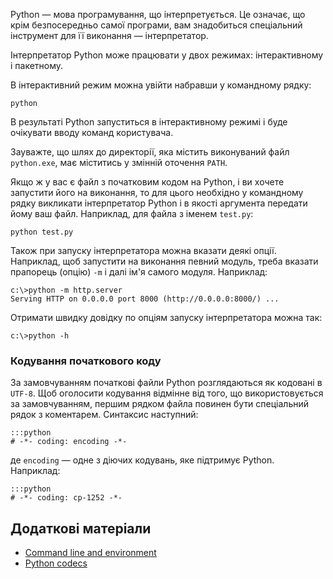 Python — мова програмування, що інтерпретується. 
Це означає, що крім безпосередньо самої програми, вам знадобиться спеціальний інструмент для її виконання — інтерпретатор. 

Інтерпретатор Python може працювати у двох режимах: 
інтерактивному і пакетному. 

В інтерактивний режим можна увійти набравши у командному рядку:

	python
	
В результаті Python запуститься в інтерактивному режимі і буде очікувати вводу команд користувача. 

Зауважте, що шлях до директорії, яка містить виконуваний файл `python.exe`, має міститись у змінній оточення `PATH`. 

Якщо ж у вас є файл з початковим кодом на Python, і ви хочете запустити його на виконання, 
то для цього необхідно у командному рядку викликати інтерпретатор Python 
і в якості аргумента передати йому ваш файл. 
Наприклад, для файла з іменем `test.py`: 

	python test.py
	
Також при запуску інтерпретатора можна вказати деякі опції. 
Наприклад, щоб запустити на виконання певний модуль, треба вказати прапорець (опцію) `-m` і далі ім'я самого модуля. 
Наприклад:

	c:\>python -m http.server
	Serving HTTP on 0.0.0.0 port 8000 (http://0.0.0.0:8000/) ...

Отримати швидку довідку по опціям запуску інтерпретатора можна так:

	c:\>python -h
	
### Кодування початкового коду

За замовчуванням початкові файли Python розглядаються як кодовані в `UTF-8`. 
Щоб оголосити кодування відмінне від того, що використовується за замовчуванням, першим рядком файла повинен бути спеціальний рядок з коментарем. Синтаксис наступний: 

	:::python
	# -*- coding: encoding -*-
	
де `encoding` — одне з діючих кодувань, яке підтримує Python. 
Наприклад: 

	:::python
	# -*- coding: cp-1252 -*-
 
 
## Додаткові матеріали

- [Command line and environment](https://docs.python.org/3/using/cmdline.html#using-on-general)
- [Python codecs](https://docs.python.org/3/library/codecs.html#module-codecs)








